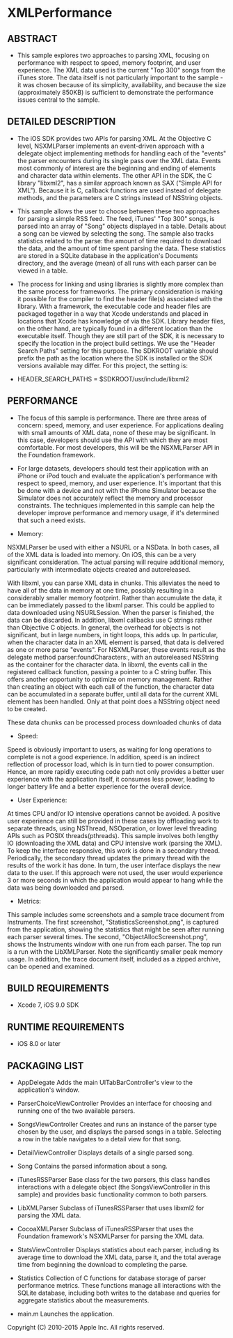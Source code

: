 # XMLPerformance


## ABSTRACT

+ This sample explores two approaches to parsing XML, focusing on performance with respect to speed, memory footprint, and user experience. The XML data used is the current "Top 300" songs from the iTunes store. The data itself is not particularly important to the sample - it was chosen because of its simplicity, availability, and because the size (approximately 850KB) is sufficient to demonstrate the performance issues central to the sample.


## DETAILED DESCRIPTION

+ The iOS SDK provides two APIs for parsing XML. At the Objective C level, NSXMLParser implements an event-driven approach with a delegate object implementing methods for handling each of the "events" the parser encounters during its single pass over the XML data. Events most commonly of interest are the beginning and ending of elements and character data within elements. The other API in the SDK, the C library "libxml2", has a similar approach known as SAX ("Simple API for XML"). Because it is C, callback functions are used instead of delegate methods, and the parameters are C strings instead of NSString objects.

+ This sample allows the user to choose between these two approaches for parsing a simple RSS feed. The feed, iTunes' "Top 300" songs, is parsed into an array of "Song" objects displayed in a table. Details about a song can be viewed by selecting the song. The sample also tracks statistics related to the parse: the amount of time required to download the data, and the amount of time spent parsing the data. These statistics are stored in a SQLite database in the application's Documents directory, and the average (mean) of all runs with each parser can be viewed in a table.

+ The process for linking and using libraries is slightly more complex than the same process for frameworks. The primary consideration is making it possible for the compiler to find the header file(s) associated with the library. With a framework, the executable code and header files are packaged together in a way that Xcode understands and placed in locations that Xcode has knowledge of via the SDK. Library header files, on the other hand, are typically found in a different location than the executable itself. Though they are still part of the SDK, it is necessary to specify the location in the project build settings. We use the "Header Search Paths" setting for this purpose. The SDKROOT variable should prefix the path as the location where the SDK is installed or the SDK versions available may differ. For this project, the setting is:

+ HEADER_SEARCH_PATHS = $SDKROOT/usr/include/libxml2


## PERFORMANCE

+ The focus of this sample is performance. There are three areas of concern: speed, memory, and user experience. For applications dealing with small amounts of XML data, none of these may be significant. In this case, developers should use the API with which they are most comfortable. For most developers, this will be the NSXMLParser API in the Foundation framework.

+ For large datasets, developers should test their application with an iPhone or iPod touch and evaluate the application's performance with respect to speed, memory, and user experience. It's important that this be done with a device and not with the iPhone Simulator because the Simulator does not accurately reflect the memory and processor constraints. The techniques implemented in this sample can help the developer improve performance and memory usage, if it's determined that such a need exists.

+ Memory:

NSXMLParser be used with either a NSURL or a NSData. In both cases, all of the XML data is loaded into memory. On iOS, this can be a very significant consideration. The actual parsing will require additional memory, particularly with intermediate objects created and autoreleased.

With libxml, you can parse XML data in chunks. This alleviates the need to have all of the data in memory at one time, possibly resulting in a considerably smaller memory footprint. Rather than accumulate the data, it can be immediately passed to the libxml parser. This could be applied to data downloaded using NSURLSession. When the parser is finished, the data can be discarded. In addition, libxml callbacks use C strings rather than Objective C objects. In general, the overhead for objects is not significant, but in large numbers, in tight loops, this adds up. In particular, when the character data in an XML element is parsed, that data is delivered as one or more parse "events". For NSXMLParser, these events result as the delegate method parser:foundCharacters:, with an autoreleased NSString as the container for the character data. In libxml, the events call in the registered callback function, passing a pointer to a C string buffer. This offers another opportunity to optimize on memory management. Rather than creating an object with each call of the function, the character data can be accumulated in a separate buffer, until all data for the current XML element has been handled. Only at that point does a NSString object need to be created.

These data chunks can be processed  process downloaded chunks of data

+ Speed:

Speed is obviously important to users, as waiting for long operations to complete is not a good experience. In addition, speed is an indirect reflection of processor load, which is in turn tied to power consumption. Hence, an more rapidly executing code path not only provides a better user experience with the application itself, it consumes less power, leading to longer battery life and a better experience for the overall device. 

+ User Experience:

At times CPU and/or IO intensive operations cannot be avoided. A positive user experience can still be provided in these cases by offloading work to separate threads, using NSThread, NSOperation, or lower level threading APIs such as POSIX threads(pthreads). This sample involves both lengthy IO (downloading the XML data) and CPU intensive work (parsing the XML). To keep the interface responsive, this work is done in a secondary thread. Periodically, the secondary thread updates the primary thread with the results of the work it has done. In turn, the user interface displays the new data to the user. If this approach were not used, the user would experience 3 or more seconds in which the application would appear to hang while the data was being downloaded and parsed.

+ Metrics:

This sample includes some screenshots and a sample trace document from Instruments. The first screenshot, "StatisticsScreenshot.png", is captured from the application, showing the statistics that might be seen after running each parser several times. The second, "ObjectAllocScreenshot.png", shows the Instruments window with one run from each parser. The top run is a run with the LibXMLParser. Note the significantly smaller peak memory usage. In addition, the trace document itself, included as a zipped archive, can be opened and examined. 


## BUILD REQUIREMENTS

+ Xcode 7, iOS 9.0 SDK


## RUNTIME REQUIREMENTS

+ iOS 8.0 or later


## PACKAGING LIST

+ AppDelegate
Adds the main UITabBarController's view to the application's window.

+ ParserChoiceViewController
Provides an interface for choosing and running one of the two available parsers. 

+ SongsViewController
Creates and runs an instance of the parser type chosen by the user, and displays the parsed songs in a table. Selecting a row in the table navigates to a detail view for that song. 

+ DetailViewController
Displays details of a single parsed song.

+ Song
Contains the parsed information about a song.

+ iTunesRSSParser
Base class for the two parsers, this class handles interactions with a delegate object (the SongsViewController in this sample) and provides basic functionality common to both parsers.

+ LibXMLParser
Subclass of iTunesRSSParser that uses libxml2 for parsing the XML data.

+ CocoaXMLParser
Subclass of iTunesRSSParser that uses the Foundation framework's NSXMLParser for parsing the XML data.

+ StatsViewController
Displays statistics about each parser, including its average time to download the XML data, parse it, and the total average time from beginning the download to completing the parse.

+ Statistics
Collection of C functions for database storage of parser performance metrics. These functions manage all interactions with the SQLite database, including both writes to the database and queries for aggregate statistics about the measurements. 

+ main.m
Launches the application.


Copyright (C) 2010-2015 Apple Inc. All rights reserved.
